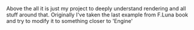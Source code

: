 Above the all it is just my project to deeply understand rendering and all stuff around that. Originally I've taken the last example from F.Luna book and try to modify it to something closer to 'Engine'
